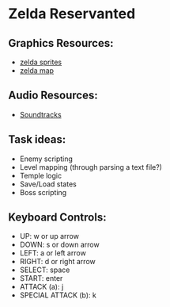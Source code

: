 Zelda Reservanted
=================

Graphics Resources:
-------------------
* [zelda sprites](http://www.spriters-resource.com/nes/thelegendofzelda/)
* [zelda map](http://www.nesmaps.com/maps/Zelda/ZeldaOverworld1stQuest.swf)

Audio Resources:
----------------
* [Soundtracks](http://www.zeldadungeon.net/Zelda01-the-legend-of-zelda-soundtrack-music.php)

Task ideas:
-----------
* Enemy scripting
* Level mapping (through parsing a text file?)
* Temple logic
* Save/Load states
* Boss scripting

Keyboard Controls:
------------------
* UP: w or up arrow
* DOWN: s or down arrow
* LEFT: a or left arrow
* RIGHT: d or right arrow
* SELECT: space
* START: enter
* ATTACK (a): j
* SPECIAL ATTACK (b): k

